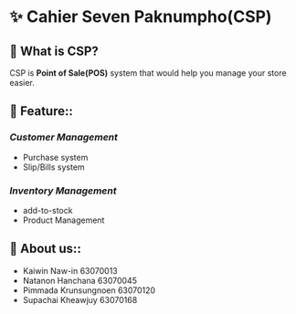 # ✨ Cahier Seven Paknumpho(CSP)
## 🤔 What is CSP?
CSP is **Point of Sale(POS)** system that would help you manage your store easier.

## 🔭 Feature::
### _Customer Management_
- Purchase system
- Slip/Bills system
### _Inventory Management_
- add-to-stock
- Product Management
## 💬 About us::
- Kaiwin Naw-in 63070013
- Natanon Hanchana 63070045
- Pimmada Krunsungnoen 63070120
- Supachai Kheawjuy 63070168
